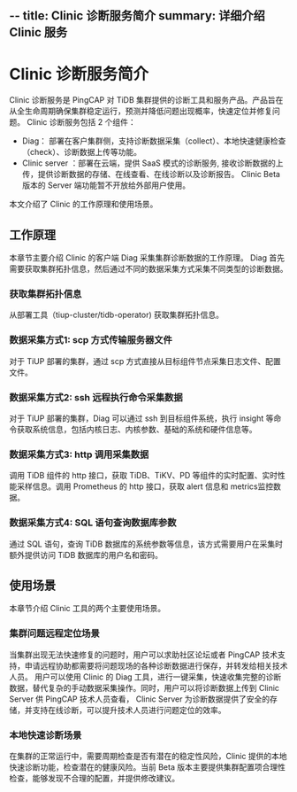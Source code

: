 --
title: Clinic 诊断服务简介
summary: 详细介绍 Clinic 服务
---

# Clinic 诊断服务简介
Clinic 诊断服务是 PingCAP 对 TiDB 集群提供的诊断工具和服务产品。产品旨在从全生命周期确保集群稳定运行，预测并降低问题出现概率，快速定位并修复问题。
Clinic 诊断服务包括 2 个组件：
- Diag： 部署在客户集群侧，支持诊断数据采集（collect）、本地快速健康检查（check）、诊断数据上传等功能。
- Clinic server ：部署在云端，提供 SaaS 模式的诊断服务, 接收诊断数据的上传，提供诊断数据的存储、在线查看、在线诊断以及诊断报告。 Clinic Beta 版本的 Server 端功能暂不开放给外部用户使用。

本文介绍了 Clinic 的工作原理和使用场景。

## 工作原理
本章节主要介绍 Clinic 的客户端 Diag 采集集群诊断数据的工作原理。
Diag 首先需要获取集群拓扑信息，然后通过不同的数据采集方式采集不同类型的诊断数据。 

### 获取集群拓扑信息
从部署工具（tiup-cluster/tidb-operator) 获取集群拓扑信息。

### 数据采集方式1: scp 方式传输服务器文件
对于 TiUP 部署的集群，通过 scp 方式直接从目标组件节点采集日志文件、配置文件。

### 数据采集方式2: ssh 远程执行命令采集数据
对于 TiUP 部署的集群，Diag 可以通过 ssh 到目标组件系统，执行 insight 等命令获取系统信息，包括内核日志、内核参数、基础的系统和硬件信息等。

###  数据采集方式3: http 调用采集数据
调用 TiDB 组件的 http 接口，获取 TiDB、TiKV、PD 等组件的实时配置、实时性能采样信息。调用 Prometheus 的 http 接口，获取 alert 信息和 metrics监控数据。

### 数据采集方式4: SQL 语句查询数据库参数
通过 SQL 语句，查询 TiDB 数据库的系统参数等信息，该方式需要用户在采集时额外提供访问 TiDB 数据库的用户名和密码。

## 使用场景
本章节介绍 Clinic 工具的两个主要使用场景。

### 集群问题远程定位场景

当集群出现无法快速修复的问题时，用户可以求助社区论坛或者 PingCAP 技术支持，申请远程协助都需要将问题现场的各种诊断数据进行保存，并转发给相关技术人员。 用户可以使用 Clinic 的 Diag 工具，进行一键采集，快速收集完整的诊断数据，替代复杂的手动数据采集操作。同时，用户可以将诊断数据上传到 Clinic Server 供 PingCAP 技术人员查看， Clinic Server 为诊断数据提供了安全的存储，并支持在线诊断，可以提升技术人员进行问题定位的效率。

### 本地快速诊断场景

在集群的正常运行中，需要周期检查是否有潜在的稳定性风险，Clinic 提供的本地快速诊断功能，检查潜在的健康风险。当前 Beta 版本主要提供集群配置项合理性检查，能够发现不合理的配置，并提供修改建议。